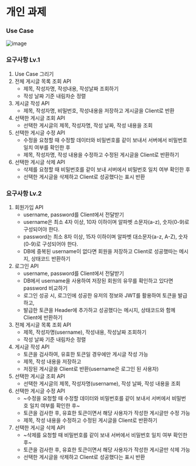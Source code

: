 # 개인 과제
### Use Case
![image](https://github.com/MI-Ryeon/guestbook/assets/133615790/4d7b3d36-42dd-48d1-8523-b91af0ddb3d3)

### 요구사항 Lv.1
1. Use Case 그리기
2. 전체 게시글 목록 조회 API
   - 제목, 작성자명, 작성내용, 작성날짜 조회하기
   - 작성 날짜 기준 내림차순 정렬
3. 게시글 작성 API
   - 제목, 작성자명, 비밀번호, 작성내용을 저장하고 게시글을 Client로 반환
4. 선택한 게시글 조회 API
   - 선택한 게시글의 제목, 작성자명, 작성 날짜, 작성 내용을 조회
5. 선택한 게시글 수정 API
   - 수정을 요청할 때 수정할 데이터와 비밀번호를 같이 보내서 서버에서 비밀번호 일치 여부를 확인한 후
   - 제목, 작성자명, 작성 내용을 수정하고 수정된 게시글을 Client로 반환하기
6. 선택한 게시글 삭제 API
   - 삭제를 요청할 때 비밀번호를 같이 보내 서버에서 비밀번호 일치 여부 확인한 후
   - 선택한 게시글을 삭제하고 Client로 성공했다는 표시 반환

### 요구사항 Lv.2
1. 회원가입 API
   - username, password를 Client에서 전달받기
   - username은 최소 4자 이상, 10자 이하이며 알파벳 소문자(a-z), 숫자(0-9)로 구성되어야 한다.
   - password는 최소 8자 이상, 15자 이하이며 알파벳 대소문자(a-z, A-Z), 숫자(0-9)로 구성되어야 한다.
   - DB에 중복된 username이 없다면 회원을 저장하고 Client로 성공했따는 메시지, 상태코드 반환하기
2. 로그인 API
   - username, password를 Client에서 전달받기
   - DB에서 username을 사용하여 저장된 회원의 유무를 확인하고 있다면 password 비교하기
   - 로그인 성공 시, 로그인에 성공한 유저의 정보와 JWT를 활용하여 토큰을 발급하고,
   - 발급한 토큰을 Header에 추가하고 성공했다는 메시지, 상태코드와 함께 Client에 반환하기
3. 전체 게시글 목록 조회 API
   - 제목, 작성자명(username), 작성내용, 작성날짜 조회하기
   - 작성 날짜 기준 내림차순 정렬
4. 게시글 작성 API
   - 토큰을 검사하여, 유효한 토큰일 경우에만 게시글 작성 가능
   - 제목, 작성 내용을 저장하고
   - 저장된 게시글을 Client로 반환(username은 로그인 된 사용자)
5. 선택한 게시글 조회 API
   - 선택한 게시글의 제목, 작성자명(username), 작성 날짜, 작성 내용을 조회
6. 선택한 게시글 수정 API
   - ~수정을 요청할 때 수정할 데이터와 비밀번호를 같이 보내서 서버에서 비밀번호 일치 여부를 확인한 후~
   - 토큰을 검사한 후, 유효한 토큰이면서 해당 사용자가 작성한 게시글만 수정 가능
   - 제목, 작성 내용을 수정하고 수정된 게시글을 Client로 반환하기
7. 선택한 게시글 삭제 API
   - ~삭제를 요청할 때 비밀번호를 같이 보내 서버에서 비밀번호 일치 여부 확인한 후~
   - 토큰을 검사한 후, 유효한 토큰이면서 해당 사용자가 작성한 게시글만 삭제 가능
   - 선택한 게시글을 삭제하고 Client로 성공했다는 표시 반환
